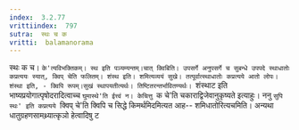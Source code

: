 ```yaml
---
index:  3.2.77
vrittiindex:  797
sutra:  स्थः च क
vritti:  balamanorama 
---
```


स्थः क च। `के'त्यविभक्तिकम्। स्थ इति पञ्यम्यन्तम्।चात् क्विबिति। उपसर्गे अनुपसर्गे च सुबन्धे उपपदे स्थाधातोः कप्रत्ययः स्यात्, क्विप् चेति फलितम्। शंस्थ इति। शमित्यव्ययं सुखे। तत्पूर्वात्स्थाधातोः कप्रत्यये आतो लोपः। शंस्था इति, - क्विपि रूपम्।सुखं स्थापयतीत्यर्थः। तिष्टितरन्तर्भावितण्यर्थः। `शंस्थाट इति भाष्यप्रयोगात्पृषोदरादित्वाच्च `घुमास्थे'ति ईत्त्वं न। केचित्तु `क चे'ति चकाराद्विजेवानुकृष्यते इत्याहुः। ननु `सुपि स्थः' इति कप्रत्यये `क्विप् चे'ति क्विपि च सिद्धे किमर्थमिदमित्यत आह-- शमिधातोरित्यचमिति। अन्यथा धातुग्रहणसामथ्र्यात्कृञो हेत्वादिषु ट

